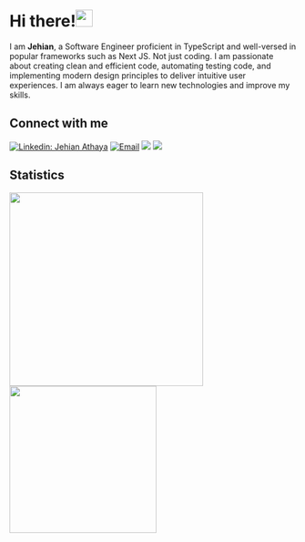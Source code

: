 # Hi there!<img src="https://media.giphy.com/media/hvRJCLFzcasrR4ia7z/giphy.gif" width="30">

I am **Jehian**, a Software Engineer proficient in TypeScript and well-versed in popular frameworks such as Next JS. Not just coding. I am passionate about creating clean and efficient code, automating testing code, and implementing modern design principles to deliver intuitive user experiences. I am always eager to learn new technologies and improve my skills.

## Connect with me

[![Linkedin: Jehian Athaya](https://img.shields.io/badge/-Jehian%20Athaya-blue?style=flat-square&logo=Linkedin&logoColor=white&link=https://www.linkedin.com/in/jehianth/)](https://www.linkedin.com/in/jehianth/)
<a href="mailto:jehianbusiness@gmail.com"><img alt="Email" src="https://img.shields.io/badge/Email-jehianbusiness-blue?style=flat-square&logo=email"></a>
[![](https://komarev.com/ghpvc/?username=jehianth&color=blue&label=Profile%20Views)](https://github.com/jehianth/jehianth)
[![](https://img.shields.io/github/followers/jehianth?label=GitHub%20Followers)](https://github.com/jehianth)

## Statistics

<span><img width="340" src="https://github-readme-stats.vercel.app/api?username=jehianth&show_icons=true&include_all_commits=true&theme=buefy&hide_border=true" /></span>
<span><img width="258" src="https://github-readme-stats.vercel.app/api/top-langs/?username=jehianth&layout=compact&langs_count=6" /></span>
